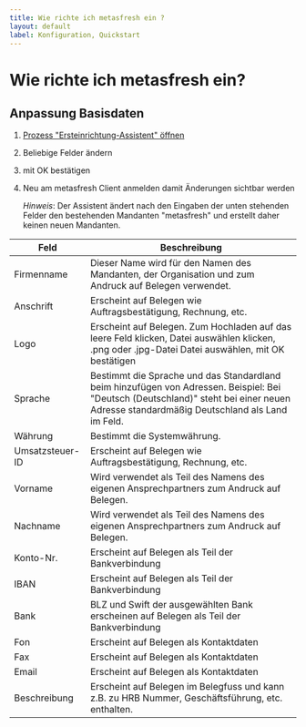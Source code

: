 ```yaml
---
title: Wie richte ich metasfresh ein ?
layout: default
label: Konfiguration, Quickstart
---
```

# Wie richte ich metasfresh ein?

## Anpassung Basisdaten

1. [Prozess "Ersteinrichtung-Assistent" öffnen](Wie_finde_und_öffne_ich_ein_Fenster) 
1. Beliebige Felder ändern
1. mit OK bestätigen
1. Neu am metasfresh Client anmelden damit Änderungen sichtbar werden

	*Hinweis*: Der Assistent ändert nach den Eingaben der unten stehenden Felder den bestehenden Mandanten "metasfresh" und erstellt daher keinen neuen Mandanten. 

Feld|Beschreibung
---|---
Firmenname	| Dieser Name wird für den Namen des Mandanten, der Organisation und zum Andruck auf Belegen verwendet.
Anschrift|	Erscheint auf Belegen wie Auftragsbestätigung, Rechnung, etc.
Logo	| Erscheint auf Belegen. Zum Hochladen auf das leere Feld klicken, Datei auswählen klicken, .png oder .jpg-Datei Datei auswählen, mit OK bestätigen
Sprache|Bestimmt die Sprache und das Standardland beim hinzufügen von Adressen. Beispiel: Bei "Deutsch (Deutschland)" steht bei einer neuen Adresse standardmäßig Deutschland als Land im Feld.
Währung | Bestimmt die Systemwährung.
Umsatzsteuer-ID	| Erscheint auf Belegen wie Auftragsbestätigung, Rechnung, etc.
Vorname| Wird verwendet als Teil des Namens des eigenen Ansprechpartners zum Andruck auf Belegen.
Nachname|Wird verwendet als Teil des Namens des eigenen Ansprechpartners zum Andruck auf Belegen.
Konto-Nr.|Erscheint auf Belegen als Teil der Bankverbindung
IBAN |Erscheint auf Belegen als Teil der Bankverbindung
Bank|BLZ und Swift der ausgewählten Bank erscheinen auf Belegen als Teil der Bankverbindung
Fon|Erscheint auf Belegen als Kontaktdaten
Fax|Erscheint auf Belegen als Kontaktdaten
Email|Erscheint auf Belegen als Kontaktdaten
Beschreibung|Erscheint auf Belegen im Belegfuss und kann z.B. zu HRB Nummer, Geschäftsführung, etc. enthalten.
